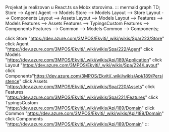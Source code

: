 Projekat je realizovan u React.ts sa Mobx storovima.
::: mermaid
 graph TD;
 Store --> Agent
 Agent --> Models 
 Store --> Models
 Layout --> Store
 Layout --> Components
 Layout --> Assets
 Layout --> Models
 Layout --> Features --> Models
 Features --> Assets
 Features --> TypingsCustom
 Features --> Components
 Features --> Common --> Models
 Common --> Components;

click Store "https://dev.azure.com/3MPOS/Ekviti/_wiki/wikis/Spa/223/Store"
click Agent "https://dev.azure.com/3MPOS/Ekviti/_wiki/wikis/Spa/222/Agent"
click Models "https://dev.azure.com/3MPOS/Ekviti/_wiki/wikis/Api/189/Application"
click Layout "https://dev.azure.com/3MPOS/Ekviti/_wiki/wikis/Spa/224/Layout"
click Components"https://dev.azure.com/3MPOS/Ekviti/_wiki/wikis/Api/189/Persistence"
click Assets "https://dev.azure.com/3MPOS/Ekviti/_wiki/wikis/Spa/220/Assets"
click Features "https://dev.azure.com/3MPOS/Ekviti/_wiki/wikis/Spa/221/Features"
click TypingsCustom "https://dev.azure.com/3MPOS/Ekviti/_wiki/wikis/Api/189/Domain"
click Common "https://dev.azure.com/3MPOS/Ekviti/_wiki/wikis/Api/189/Domain"
click Components "https://dev.azure.com/3MPOS/Ekviti/_wiki/wikis/Api/189/Domain"
:::



